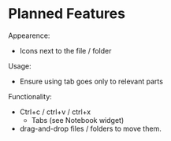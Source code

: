 # Planned Features

Appearence:
* Icons next to the file / folder

Usage:
* Ensure using tab goes only to relevant parts

Functionality:
* Ctrl+c / ctrl+v / ctrl+x
    * Tabs (see Notebook widget)
* drag-and-drop files / folders to move them.
